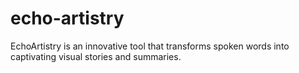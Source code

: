 # echo-artistry
EchoArtistry is an innovative tool that transforms spoken words into captivating visual stories and summaries. 
